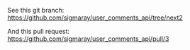See this git branch:  
https://github.com/sigmaray/user_comments_api/tree/next2

And this pull request:  
https://github.com/sigmaray/user_comments_api/pull/3

